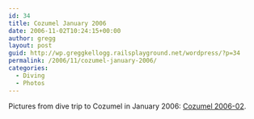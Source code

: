 ```yaml
---
id: 34
title: Cozumel January 2006
date: 2006-11-02T10:24:15+00:00
author: gregg
layout: post
guid: http://wp.greggkellogg.railsplayground.net/wordpress/?p=34
permalink: /2006/11/cozumel-january-2006/
categories:
  - Diving
  - Photos
---
```

Pictures from dive trip to Cozumel in January 2006: [Cozumel 2006-02](/galleries/Cozumel%202006-02/index.html).